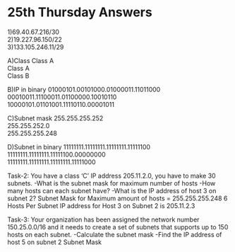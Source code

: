 # 25th Thursday Answers

1)69.40.67.216/30 </br>
2)19.227.96.150/22 </br>
3)133.105.246.11/29 </br>

A)Class
Class A </br>
Class A </br>
Class B </br>

B)IP in binary
01000101.00101000.01000011.11011000 </br>
00010011.11100011.01100000.10010110 </br>
10000101.01101001.11110110.00001011 </br>

C)Subnet mask
255.255.255.252 </br>
255.255.252.0 </br>
255.255.255.248 </br>

D)Subnet in binary
11111111.11111111.11111111.11111100 </br>
11111111.11111111.11111100.00000000 </br>
11111111.11111111.11111111.11111000 </br> 

Task-2:  You have a class ‘C’ IP address 205.11.2.0, you have to make 30 subnets.  -What is the subnet mask for maximum number of hosts -How many hosts can each subnet have? -What is the IP address of host 3 on subnet 2?
Subnet Mask for Maximum amount of hosts = 255.255.255.248
6 Hosts Per Subnet
IP address for Host 3 on Subnet 2 is 205.11.2.3

Task-3:  Your organization has been assigned the network number 150.25.0.0/16 and it needs to create a set of subnets that supports up to 150 hosts on each subnet. -Calculate the subnet mask -Find the IP address of host 5 on subnet 2
Subnet Mask 
